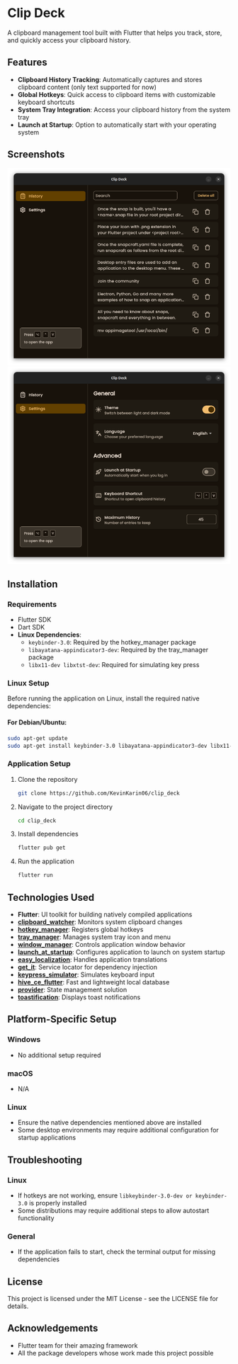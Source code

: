 
# Clip Deck

A clipboard management tool built with Flutter that helps you track, store, and quickly access your clipboard history.

## Features

- **Clipboard History Tracking**: Automatically captures and stores clipboard content (only text supported for now)
- **Global Hotkeys**: Quick access to clipboard items with customizable keyboard shortcuts
- **System Tray Integration**: Access your clipboard history from the system tray
- **Launch at Startup**: Option to automatically start with your operating system

## Screenshots

![Main Screen](assets/screenshots/screen1.png)
![Setting Screen](assets/screenshots/screen2.png)


## Installation

### Requirements

- Flutter SDK
- Dart SDK
- **Linux Dependencies**:
  - `keybinder-3.0`: Required by the hotkey_manager package
  - `libayatana-appindicator3-dev`: Required by the tray_manager package
  - `libx11-dev libxtst-dev`: Required for simulating key press

### Linux Setup

Before running the application on Linux, install the required native dependencies:

#### For Debian/Ubuntu:
```bash
sudo apt-get update
sudo apt-get install keybinder-3.0 libayatana-appindicator3-dev libx11-dev libxtst-dev
```

### Application Setup

1. Clone the repository
   ```bash
   git clone https://github.com/KevinKarin06/clip_deck
   ```

2. Navigate to the project directory
   ```bash
   cd clip_deck
   ```

3. Install dependencies
   ```bash
   flutter pub get
   ```

4. Run the application
   ```bash
   flutter run
   ```

## Technologies Used

- **Flutter**: UI toolkit for building natively compiled applications
- **[clipboard_watcher](https://pub.dev/packages/clipboard_watcher)**: Monitors system clipboard changes
- **[hotkey_manager](https://pub.dev/packages/hotkey_manager)**: Registers global hotkeys 
- **[tray_manager](https://pub.dev/packages/tray_manager)**: Manages system tray icon and menu 
- **[window_manager](https://pub.dev/packages/window_manager)**: Controls application window behavior 
- **[launch_at_startup](https://pub.dev/packages/launch_at_startup)**: Configures application to launch on system startup
- **[easy_localization](https://pub.dev/packages/easy_localization)**: Handles application translations
- **[get_it](https://pub.dev/packages/get_it)**: Service locator for dependency injection
- **[keypress_simulator](https://pub.dev/packages/keypress_simulator)**: Simulates keyboard input 
- **[hive_ce_flutter](https://pub.dev/packages/hive_ce_flutter)**: Fast and lightweight local database
- **[provider](https://pub.dev/packages/provider)**: State management solution
- **[toastification](https://pub.dev/packages/toastification)**: Displays toast notifications

## Platform-Specific Setup

### Windows
- No additional setup required

### macOS
- N/A

### Linux
- Ensure the native dependencies mentioned above are installed
- Some desktop environments may require additional configuration for startup applications

## Troubleshooting

### Linux
- If hotkeys are not working, ensure `libkeybinder-3.0-dev or keybinder-3.0` is properly installed
- Some distributions may require additional steps to allow autostart functionality

### General
- If the application fails to start, check the terminal output for missing dependencies

## License

This project is licensed under the MIT License - see the LICENSE file for details.

## Acknowledgements

- Flutter team for their amazing framework
- All the package developers whose work made this project possible